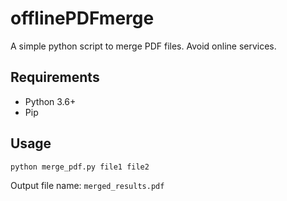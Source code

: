 # offlinePDFmerge
A simple python script to merge PDF files. Avoid online services.

## Requirements
- Python 3.6+
- Pip

## Usage
`python merge_pdf.py file1 file2`

Output file name: `merged_results.pdf`
